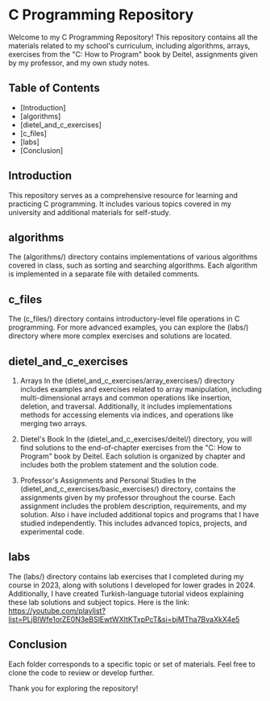 # C Programming Repository

Welcome to my C Programming Repository! 
This repository contains all the materials related to my school's curriculum, including algorithms, arrays, 
exercises from the "C: How to Program" book by Deitel, assignments given by my professor, and my own study notes.

## Table of Contents

- [Introduction]
- [algorithms]
- [dietel_and_c_exercises]
- [c_files]
- [labs]
- [Conclusion]

## Introduction
This repository serves as a comprehensive resource for learning and practicing C programming. It includes various topics covered in my university and additional materials for self-study.

## algorithms
The (algorithms/) directory contains implementations of various algorithms covered in class, such as sorting and searching algorithms. Each algorithm is implemented in a separate file with detailed comments.

## c_files
The (c_files/) directory contains introductory-level file operations in C programming. For more advanced examples, you can explore the (labs/) directory where more complex exercises and solutions are located.

## dietel_and_c_exercises

1) Arrays
In the (dietel_and_c_exercises/array_exercises/) directory includes examples and exercises related to array manipulation, including multi-dimensional arrays and common operations like insertion, deletion, and traversal. 
Additionally, it includes implementations methods for accessing elements via indices, and operations like merging two arrays.

2) Dietel's Book
In the (dietel_and_c_exercises/deitel/) directory, you will find solutions to the end-of-chapter exercises from the "C: How to Program" book by Deitel. 
Each solution is organized by chapter and includes both the problem statement and the solution code.

3) Professor's Assignments and Personal Studies
In the (dietel_and_c_exercises/basic_exercises/) directory, contains the assignments given by my professor throughout the course. Each assignment includes the problem description, requirements, and my solution.
Also i have included additional topics and programs that I have studied independently. This includes advanced topics, projects, and experimental code.


## labs
The (labs/) directory contains lab exercises that I completed during my course in 2023, along with solutions I developed for lower grades in 2024. Additionally, I have created Turkish-language tutorial videos explaining these lab solutions and subject topics.
Here is the link:
https://youtube.com/playlist?list=PLjBIWfe1orZE0N3eBSlEwtWXItKTxpPcT&si=bjMTha7BvaXkX4e5

## Conclusion

Each folder corresponds to a specific topic or set of materials. Feel free to clone the code to review or develop further.

Thank you for exploring the repository!

